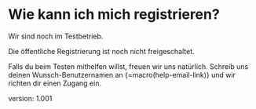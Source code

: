 # Wie kann ich mich registrieren?

Wir sind noch im Testbetrieb.

Die öffentliche Registrierung ist noch nicht freigeschaltet.

Falls du beim Testen mithelfen willst, freuen wir uns natürlich.
Schreib uns deinen Wunsch-Benutzernamen an {=macro(help-email-link)} und wir richten dir einen Zugang ein.

version: 1.001
